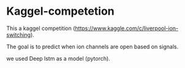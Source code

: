 # Kaggel-competetion

This a kaggel competition (https://www.kaggle.com/c/liverpool-ion-switching).

The goal is to predict when ion channels are open based on signals.

we used Deep lstm as a model (pytorch). 
